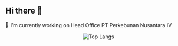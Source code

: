 ## Hi there 👋
🔭 I’m currently working on Head Office PT Perkebunan Nusantara IV 

<div align="center">
  <img src="https://github-readme-stats.vercel.app/api/top-langs/?username=jakabaskara" alt="Top Langs">
</div>
<!--
**jakabaskara/jakabaskara** is a ✨ _special_ ✨ repository because its `README.md` (this file) appears on your GitHub profile.

Here are some ideas to get you started:


- 📫 How to reach me: @jakabaskara
- 😄 Pronouns: ...
- ⚡ Fun fact: ...
-->
